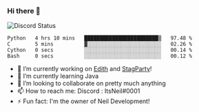 ### Hi there 👋

![Discord Status](https://discord.c99.nl/widget/theme-1/702385226407608341.png)

<!--START_SECTION:waka-->

```text
Python   4 hrs 10 mins   ████████████████████████▒   97.48 %
C        5 mins          ▓░░░░░░░░░░░░░░░░░░░░░░░░   02.26 %
Cython   0 secs          ░░░░░░░░░░░░░░░░░░░░░░░░░   00.14 %
Bash     0 secs          ░░░░░░░░░░░░░░░░░░░░░░░░░   00.12 %
```

<!--END_SECTION:waka-->
- 🔭 I’m currently working on [Edith](https://github.com/NeilDevelopment/Edith) and [StagParty](https://github.com/StagParty)!
- 🌱 I’m currently learning Java
- 👯 I’m looking to collaborate on pretty much anything
- 📫 How to reach me: Discord : ItsNeil#0001
- ⚡ Fun fact: I'm the owner of Neil Development!

